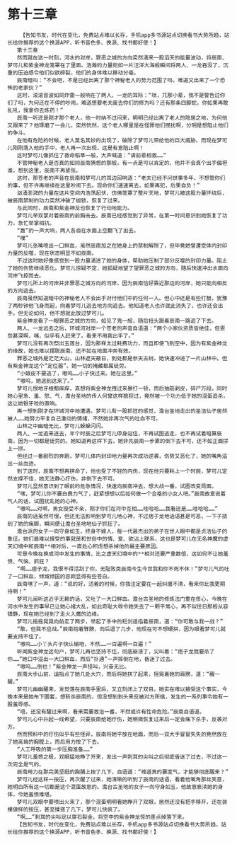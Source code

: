 # 第十三章
        【告知书友，时代在变化，免费站点难以长存，手机app多书源站点切换看书大势所趋，站长给你推荐的这个换源APP，听书音色多、换源、找书都好使！】
       第十三章
       然而就在这一时刻，河水的对岸，罪恶之城的方向突然涌来一股滔天的能量波动，将辰南、梦可儿和紫金神龙笼罩在了里面。浩瀚的力量宛如一片汪洋大海般瞬间将两人、一龙吞没了，沉重的压迫感令他们似欲碎裂，他们的身体难以移动分毫。
       辰南暗叫：“不会吧，不是已经出离了那个神秘老人的势力范围了吗，难道又出来了一个恐怖的老家伙？”
       这时，滚滚音波如同炸雷一般响在了两人、一龙的耳际：“呔，兀那小辈，我不是警告过你们了吗，为何还在不停的吵闹，难道想要老夫废去你们的修为吗？还有那条四脚蛇，你如果再敢乱吼，我拿你去炼药！”
       辰南一听还是刚才那个老人，他一时纳不过闷来，明明已经出离了老人的隐居之地，为何他又跟来了？他琢磨了一会儿，突然恍然，这个老人哪里是在怪罪他们搅扰啊，分明是想阻止他们的争斗。
       在他有危险的时候，老人莫名其妙的出现了，破除了梦可儿带给他的巨大威胁。而现在梦可儿刚刚落入他的手中，老人再一次出现，这是有意阻止啊！
       这时梦可儿像抓住了救命稻草一般，大声喊道：“请前辈相救……”
       不管神秘老人是否真的如同辰南猜想的那般，有一点是可以肯定的，他并不会真个出手偏袒谁，想到这里，辰南不再紧张。
       这时，那苍老的声音在辰南和梦可儿的耳边回响道：“老夫已经不问世事多年，不想管你们的事，但不许再继续在这里吵闹下去。现命你们速速离去，如果再犯，后果自负！”
       汹涌澎湃的力量在这片空间内浩荡起伏，仿佛笼罩了整片天地，梦可儿被这股力量环绕后，被辰南禁制的功力突然冲破了枷锁，恢复了过来。
       与此同时，辰南和紫金神龙也恢复了行动地能力。
       梦可儿举双掌对着辰南的前胸击去。辰南已经感觉到了异常，在第一时间意识到她恢复了功力，急忙举掌相抗。
       “轰”的一声大响，两人各自在水面上空翻飞了出去。
       “噗”
       梦可儿张嘴喷出一口鲜血，虽然辰南加之在她身上的禁制解除了，但毕竟她曾遭受体内封印力量的反噬，现在状态明显不如辰南。
       不过这时她好像感觉到一股力量涌进了她的身体，帮助她压制了部分反噬的封印力量。阻止了她的伤势继续恶化。梦可儿惊疑不定，她狐疑地望了望罪恶之城的方向，随后快速冲出水面向河岸飞掠而去。
       梦可儿所上的河岸并非罪恶之城方向的河岸，因为辰南恰好靠近那边的河岸，她只能向相反的方向逃去。
       辰南虽然知道暗中的神秘老人不会出手对付他们中的任何一人。但心中还是有些打鼓，犹豫了两秒钟他飞身而起，向着梦可儿逃去地方向追去。他知道老人也许就此消失了，也许还会出手。但无论如何，他不想就此放过梦可儿。
       紫金神龙看了一眼罪恶之城的方向，如见了鬼一般，随后扭头跟着辰南一路追了下去。
       两人、一龙远去之后，环城河对岸一个苍老的声音自语道：“两个小家伙资质皆绝佳，但恩怨甚深啊，咦，似乎有人赶来了。看来不用我出手了。”
       梦可儿没有再次祭出玉莲台，因为那样太过耗费功力，而且即使飞到空中，因为有紫金神龙的缘故，她也难以摆脱辰南，还不如在地面冲奔有效。
       罪恶之城外是茫茫大山，山林遮天蔽日，到处都是参天古树。她快速冲进了一片山林中。但有紫金神龙这个“定位器”。她一切的掩藏都属徒劳。
       “小娘皮不要逃了，嗷呜……小子快过来。她在这里。”
       “嗷呜，她逃到这来了。”
       梦可儿恨地牙根都痒痒，真想将紫金神龙拽过来暴打一顿，而后抽筋剥皮，碎尸万段。同时她心里急、羞、怒、气，澹台圣地的传人何曾这样狼狈过，竟然被一个功力低于她的混蛋追杀，这让她银牙咬的直响。
       再一想到刚才在环城河中地遭遇，梦可儿有一股抓狂的感觉，澹台圣地走出的圣洁仙子居然被人……她努力平复自己激动的情绪，不然她非再次气的吐血不可。
       山林之中幽暗无比，梦可儿躲躲闪闪。
       两人、一龙追来逐去，半个时辰之后梦可儿停身站住，不再试图逃走，也不再试着暗算辰南，因为一切都是徒劳的。她知道再这样下去，她非先辰南一步累的倒下去不可，还不如正面拼上一拼。
       但经过一番剧烈的奔跑，梦可儿体内封印地力量再次成功逆袭，伤势又恶化了，她的嘴角溢出一丝血迹。
       到了这时，辰南不想再拼命了，他也受了不轻的内伤，现在他只要耗上一个时辰，梦可儿定然支撑不住，她无法静心疗伤，非倒下去不可。
       梦可儿显然意识到了眼前的危急情况，快速向辰南冲去，想大战一番，试图改变局面。
       “嘿，梦可儿你不要白费力气了，赶紧想想以后如何做一个合格的小女人吧。”辰南故意说着气人的话，试图扰乱她的心神。
       “嗷呜……对啊，男女授受不亲，刚才你们在河中互相……哇哈哈……我看还是……哇哈哈……”
       辰南的话虽然可恨，但还无法影响到梦可儿地心神，不过痞子龙地话语甚是可恶，一下子挠到了她的痛脚，瞬间便让澹台圣地地仙子抓狂了。
       澹台派的女子一向守身如玉，终身不嫁人，每一代最杰出的弟子在世人眼中都是贞洁仙子的象征。她们最难以接受的事就是和世俗中的情、爱、欲沾上联系，这也是梦可儿在无名神魔的虚天幻境中和辰南**相对后，一直处心积虑想杀掉他的最主要原因。
       可是今晚在换成河中发生的事情，比之虚天幻境中的**相对还要严重数倍，这如何不让她羞愤、气恼、抓狂？
       “啊……痞子龙，我恨不得活刮了你，无耻败类辰南今生今世我和你不死不休！”梦可儿气的吐了一口鲜血，倾城倾国的容颜显得有些苍白。
       辰南嘿了一声，道：“说的好，活着的时候，你我注定要在一起纠缠不清，看来你比我更期待啊！”
       梦可儿闻听这近乎无赖的话，又吐了一大口鲜血。澹台古圣地的修炼法门重在俢心，今晚在河水中发生的事早已让她心绪大乱，如此奇耻大辱令她失去了一颗平常心，再不似往日那般从容镇静，现在她已经到了走火入魔的边缘。
       梦可儿摇摇晃晃向前走了两步，举起了手中的短剑遥指着辰南，道：“你可敢与我一战？”
       “敢，但我不应战。”辰南抱着臂膀，向后退了几步，他现在可不想硬拼，因为眼看梦可儿就要支持不住了。
       “嗷呜……小丫头片子快认输吧，不然……一百遍啊一百遍！”
       听闻紫金神龙这句户，梦可儿再也坚持不住，彻底崩溃了，尖叫着：“痞子龙我要杀了你……”她口中溢出一大口鲜血，而后“扑通”一声摔倒在地，昏迷了过去。
       “嗷呜……倒也！”紫金神龙一声怪叫，兴奋无比。
       辰南大步山前，运指点了她几处大穴，而后将她扶了起来，摇晃着她的肩膀，道：“醒一醒。”
       梦可儿幽幽醒来，发觉落在辰南手里后，又立刻闭上了双目。她实在难以接受这个事实，今晚本来是她布下圈套，想斩杀辰南的，但没想到到头来反被对方所擒，发生的一系列事令她有一股羞辱感。
       “唔，还没有醒过来啊，看来需要救治一番，不然或许有性命危险。”辰南自语道。
       梦可儿心中升起一线希望，只要辰南给她疗伤，她稍微恢复过来后一定会痛下杀手，反袭对方。
       然而预料中的疗伤似乎有些怪异，辰南将她平放在地面，而后一双大手冒冒失失的竟然放在了她高耸的胸膛上，而后用力按了下去。
       “人工呼吸的第一步压胸准备……”
       梦可儿羞愤之极，双眼猛地睁了开来，发出一声刺耳的尖叫之后彻底昏迷了过去，不过这一次完全是气的。
       辰南用力在那完美坚挺的胸脯上按了几下，自语道：“难道真的要度气，才能够彻底醒来？”
       梦可儿经这样一按压，再次醒了过来，她清晰的听到了辰南的话语，看着他嘴角那丝笑意，她明白所有这一切都是这个混蛋故意的。澹台古圣地的女子一向守身如玉，他故意亵渎她的身体，令她羞愤难堪。
       梦可儿双眼中要喷出火来了，那个混蛋明明看她睁开了双眼，居然还没有把手移开，还在装模做样的按压，甚至揉搓了几下，梦可儿快疯了。
       “啊……”刺耳的尖叫足以穿石裂金，将空中的紫金神龙惊的差点掉落下来。
       【告知书友，时代在变化，免费站点难以长存，手机app多书源站点切换看书大势所趋，站长给你推荐的这个换源APP，听书音色多、换源、找书都好使！】